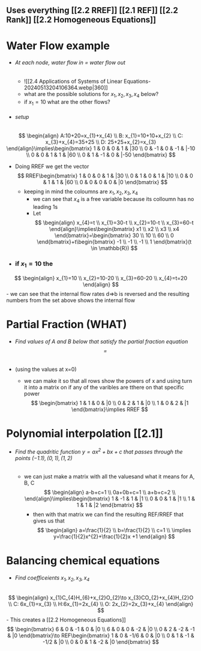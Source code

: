 ## Uses everything [[2.2 RREF]] [[2.1 REF]] [[2.2 Rank]] [[2.2 Homogeneous Equations]]

# Water Flow example
- ###### At each node, water flow in = water flow out
	-  ![[2.4 Applications of Systems of Linear Equations-20240513204106364.webp|360]] 
	- what are the possible solutions for $x_{1},x_{2},x_{3},x_{4}$ below?
	- if $x_{1}=10$ what are the other flows?
- ###### setup
$$
\begin{align}
A:10+20=x_{1}+x_{4} \\
B: x_{1}=10+10+x_{2} \\
C: x_{3}+x_{4}=35+25 \\
D: 25+25+x_{2}=x_{3}
\end{align}\implies\begin{bmatrix}
1 & 0 & 0 & 1 & |30 \\
0 & -1 & 0 & -1 & |-10 \\
0 & 0 & 1 & 1 & |60 \\
0 & 1 & -1 & 0 & |-50
\end{bmatrix}
$$
- Doing RREF we get the vector 
$$
RREF\begin{bmatrix}
1 & 0 & 0 & 1 & |30 \\
0 & 1 & 0 & 1 & |10 \\
0 & 0 & 1 & 1 & |60 \\
0 & 0 & 0 & 0 & |0
\end{bmatrix}
$$
	- keeping in mind the coloumns are $x_{1},x_{2},x_{3},x_{4}$
		- we can see that $x_{4}$ is a free variable because its colloumn has no leading 1s
		- Let 
$$
\begin{align}
x_{4}=t \\
x_{1}=30-t \\
x_{2}=10-t \\
x_{3}=60-t
\end{align}\implies\begin{bmatrix}
x1 \\
x2 \\
x3 \\
x4
\end{bmatrix}=\begin{bmatrix}
30 \\
10 \\
60 \\
0
\end{bmatrix}+t\begin{bmatrix}
-1 \\
-1 \\
-1 \\
1
\end{bmatrix}(t \in \mathbb{R})
$$
- ### if $x_{1}=10$ the
$$
\begin{align} 
x_{1}=10 \\
x_{2}=10-20 \\
x_{3}=60-20 \\
x_{4}=t=20
\end{align}
$$
	- we can see that the internal flow rates d=>b is reversed and the resulting numbers from the set above shows the internal flow

# Partial Fraction (WHAT)
- ###### Find values of A and B below that satisfy the partial fraction equation $$=$$

- (using the values at x=0)
	- we can make it so that all rows show the powers of x and using turn it into a matrix on if any of the varibles are tthere on that specific power
$$
\begin{bmatrix}
1 & 1 & 0 & |0 \\
0 & 2 & 1 & |0 \\
1 & 0 & 2 & |1
\end{bmatrix}\implies RREF
$$
# Polynomial interpolation [[2.1]] 
- ###### Find the quadritic function $y=ax^2+bx+c$ that passes through the points $(-1.1),(0,1),(1,2)$
	- we can just make a matrix with all the valuesand what it means for A, B, C
$$
\begin{align}
a-b+c=1 \\
0a+0b+c=1 \\
a+b+c=2 \\
\end{align}\implies\begin{bmatrix}
1 & -1 & 1 & |1 \\
0 & 0 & 1 & |1 \\
1 & 1 & 1 & |2
\end{bmatrix}
$$
		- then with that matrix we can find the resulting REF/RREF that gives us that 
$$
\begin{align}
	a=\frac{1}{2} \\
b=\frac{1}{2} \\
c=1 \\
\implies y=\frac{1}{2}x^{2}+\frac{1}{2}x +1
\end{align}
$$
# Balancing chemical equations
- ###### Find coefficeients $x_{1},x_{2},x_{3},x_{4}$
$$
\begin{align}
x_{1}C_{4}H_{6}+x_{2}O_{2}\to x_{3}CO_{2}+x_{4}H_{2}O \\
C: 6x_{1}=x_{3} \\
H:6x_{1}=2x_{4} \\
O: 2x_{2}=2x_{3}+x_{4}
\end{align}
$$
	- This creates a [[2.2 Homogeneous Equations]] 
$$
\begin{bmatrix}
6 & 0 & -1 & 0 & |0 \\
6 & 0 & 0 & -2 & |0 \\
0 & 2 & -2 & -1 & |0
\end{bmatrix}\to REF\begin{bmatrix}
1 & 0 & -1/6 & 0 & |0 \\
0 & 1 & -1 & -1/2 & |0 \\
0 & 0 & 1 & -2 & |0
\end{bmatrix}
$$